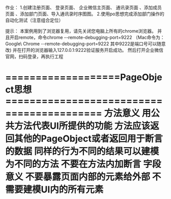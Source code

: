 作业：
1.创建注册页面、 登录页面、 企业微信主页面、 通讯录页面 、添加成员页面 、添加部门页面、导入通讯录时序图图。
2.使用po思想完成添加部门操作的自动化测试（注意组合定位）


提示：
本案例用到了浏览器复用，请先关闭您电脑上所有的chrome浏览器。
并且开启remote，命令chrome --remote-debugging-port=9222
（Mac命令为：Google\ Chrome --remote-debugging-port=9222 其中9222是端口号可以随意改)
并在打开的浏览器输入127.0.0.1:9222验证服务开启成功。
然后打开企业微信官网，扫码登录，再执行工程



===================PageObject思想==========================================
    方法意义
        用公共方法代表UI所提供的功能
        方法应该返回其他的PageObject或者返回用于断言的数据
        同样的行为不同的结果可以建模为不同的方法
        不要在方法内加断言
    字段意义
        不要暴露页面内部的元素给外部
        不需要建模UI内的所有元素
=============================================================================